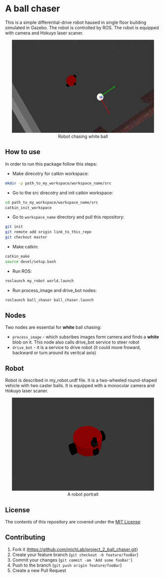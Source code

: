 # A ball chaser

This is a simple differential-drive robot haused in single floor building simulated in Gazebo.
The robot is controlled by ROS. The robot is equipped with camera and Hokuyo laser scaner. 

<p align="center">
  <img width="460" height="300" src="images/ball_chaser.gif">
  <br>Robot chasing white ball
</p>


## How to use

In order to run this package follow this steps:
* Make direcotry for catkin workspace:
```sh
mkdir -p path_to_my_workspace/workspace_name/src
```
* Go to the src direcotry and init catkin workspace:
```sh
cd path_to_my_workspace/workspace_name/src
catkin_init_workspace
```
* Go to `workspace_name` directory and pull this repository:
```sh
git init
git remote add origin link_to_this_repo
git checkout master
```
* Make catkin:
```sh
catkin_make
source devel/setup.bash
```
* Run ROS:
```sh
roslaunch my_robot world.launch
```
* Run process_image and drive_bot nodes:
```sh
roslaunch ball_chaser ball_chaser.launch
```

## Nodes
Two nodes are essential for **white** ball chasing:
* `process_image` - which subsribes images form camera and finds a **white** blob on it. This node also calls drive_bot service to steer robot
* `drive_bot` - it is a service to drive robot (it could move froward, backward or turn around its veritcal axis)

## Robot

Robot is described in my_robot.urdf file. It is a two-wheeled round-shaped 
vehicle with two caster balls. It is equipped with a monocular camera and
 Hokuyo laser scaner.

<p align="center">
  <img width="460" height="300" src="images/robot.png">
  <br>A robot portrait
</p>

## License
The contents of this repository are covered under the [MIT License](./LICENSE.txt)


## Contributing

1. Fork it (<https://github.com/michLab/project_2_ball_chaser.git>)
2. Create your feature branch (`git checkout -b feature/fooBar`)
3. Commit your changes (`git commit -am 'Add some fooBar'`)
4. Push to the branch (`git push origin feature/fooBar`)
5. Create a new Pull Request
